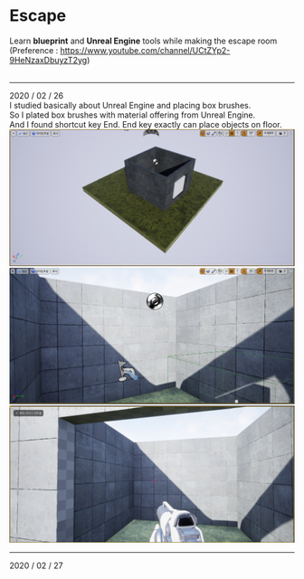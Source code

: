 # Escape
Learn **blueprint** and **Unreal Engine** tools while making the escape room<br>
(Preference : https://www.youtube.com/channel/UCtZYp2-9HeNzaxDbuyzT2yg)<br>
<br>
<hr>
2020 / 02 / 26 <br>
I studied basically about Unreal Engine and placing box brushes. <br>
So I plated box brushes with material offering  from Unreal Engine. <br>
And I found shortcut key End. End key exactly can place objects on floor.<br>
<img src="./markdown/images/1_1.png">
<img src="./markdown/images/1_2.png">
<img src="./markdown/images/1_3.png">
<hr>
2020 / 02 / 27<br>
